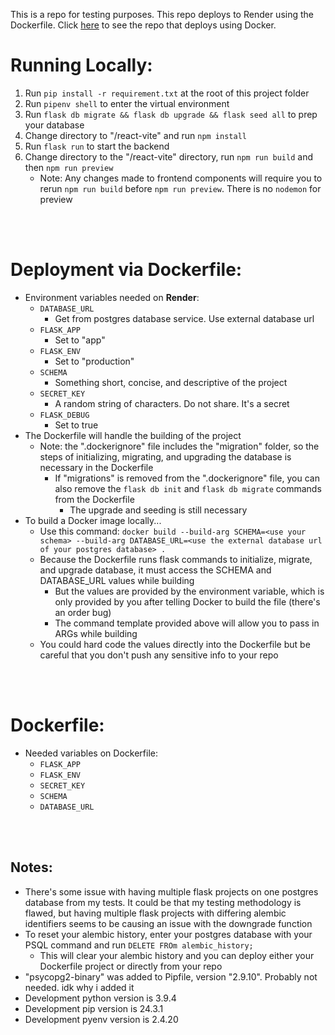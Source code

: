 This is a repo for testing purposes. This repo deploys to Render using the Dockerfile. Click [here](https://github.com/irelius/python-deploy-docker) to see the repo that deploys using Docker.

# Running Locally:
1. Run `pip install -r requirement.txt` at the root of this project folder
2. Run `pipenv shell` to enter the virtual environment
3. Run `flask db migrate && flask db upgrade && flask seed all` to prep your database
4. Change directory to "/react-vite" and run `npm install`
5. Run `flask run` to start the backend
6. Change directory to the "/react-vite" directory, run `npm run build` and then `npm run preview`
    - Note: Any changes made to frontend components will require you to rerun `npm run build` before `npm run preview`. There is no `nodemon` for preview 

<br></br>


# Deployment via Dockerfile:
- Environment variables needed on **Render**:
    - `DATABASE_URL`
        - Get from postgres database service. Use external database url
    - `FLASK_APP`
        - Set to "app"
    - `FLASK_ENV`
        - Set to "production"
    - `SCHEMA`
        - Something short, concise, and descriptive of the project
    - `SECRET_KEY`
        - A random string of characters. Do not share. It's a secret
    - `FLASK_DEBUG`
        - Set to true
- The Dockerfile will handle the building of the project
    - Note: the ".dockerignore" file includes the "migration" folder, so the steps of initializing, migrating, and upgrading the database is necessary in the Dockerfile
        - If "migrations" is removed from the ".dockerignore" file, you can also remove the `flask db init` and `flask db migrate` commands from the Dockerfile
            - The upgrade and seeding is still necessary
- To build a Docker image locally...
    - Use this command: `docker build --build-arg SCHEMA=<use your schema> --build-arg DATABASE_URL=<use the external database url of your postgres database> .`
    - Because the Dockerfile runs flask commands to initialize, migrate, and upgrade database, it must access the SCHEMA and DATABASE_URL values while building
        - But the values are provided by the environment variable, which is only provided by you after telling Docker to build the file (there's an order bug)
        - The command template provided above will allow you to pass in ARGs while building
    - You could hard code the values directly into the Dockerfile but be careful that you don't push any sensitive info to your repo

<br></br>

# Dockerfile:
- Needed variables on Dockerfile:
    - `FLASK_APP`
    - `FLASK_ENV`
    - `SECRET_KEY`
    - `SCHEMA`
    - `DATABASE_URL`

<br></br>

## Notes:
- There's some issue with having multiple flask projects on one postgres database from my tests. It could be that my testing methodology is flawed, but having multiple flask projects with differing alembic identifiers seems to be causing an issue with the downgrade function
- To reset your alembic history, enter your postgres database with your PSQL command and run `DELETE FROm alembic_history;`
    - This will clear your alembic history and you can deploy either your Dockerfile project or directly from your repo
- "psycopg2-binary" was added to Pipfile, version "2.9.10". Probably not needed. idk why i added it
- Development python version is 3.9.4
- Development pip version is 24.3.1
- Development pyenv version is 2.4.20

